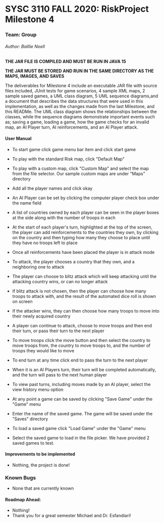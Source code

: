 # SYSC 3110 FALL 2020: RiskProject Milestone 4
### Team: Group
###### Author: Baillie Noell
**THE JAR FILE IS COMPILED AND MUST BE RUN IN JAVA 15**

**THE JAR MUST BE STORED AND RUN IN THE SAME DIRECTORY AS THE MAPS, IMAGES, AND SAVES** 

The deliverables for Milestone 4 include an executable JAR file with source files included, JUnit tests for game scenarios, 4 sample XML maps, 2 sample saved games, a UML class diagram, 
5 UML sequence diagrams,and a document that describes the data structures that were used in this implementation, as well as the changes made from the last Milestone, 
and this READMe. The UML class diagram shows the relationships between the classes, while the sequence diagrams demonstrate
important events such as; saving a game, loading a game, how the game checks for an invalid map, an AI Player turn, AI reinforcements, and an AI Player attack. 

#### User Manual
- To start game click game menu bar item and click start game 
- To play with the standard Risk map, click "Default Map"
- To play with a custom map, click "Custom Map" and select the map from the file selector. Our sample custom maps are under "Maps" directory
- Add all the player names and click okay
- An AI Player can be set by clicking the computer player check box under the name field 
- A list of countries owned by each player can be seen in the player boxes at the side along with the number of troops in each
- At the start of each player's turn, highlighted at the top of the screen, the player can add reinforcements to the countries they own, by clicking on the country and then typing how many they choose to place until they have no troops left to place
- Once all reinforcements have been placed the player is in attack mode
- To attack, the player chooses a country that they own, and a neighboring one to attack 
- The player can choose to blitz attack which will keep attacking until the attacking country wins, or can no longer attack
- If blitz attack is not chosen, then the player can choose how many troops to attack with, and the result of the automated dice roll is shown on screen
- If the attacker wins, they can then choose how many troops to move into their newly acquired country
- A player can continue to attack, choose to move troops and then end their turn, or pass their turn to the next player
- To move troops click the move button and then select the country to move troops from, the country to move troops to, and the number of troops they would like to move
- To end turn at any time click end to pass the turn to the next player
- When it is an AI Players turn, their turn will be completed automatically, and the turn will pass to the next human player
- To view past turns, including moves made by an AI player, select the view history menu option

- At any point a game can be saved by clicking "Save Game" under the "Game" menu
- Enter the name of the saved game. The game will be saved under the "Saves" directory
- To load a saved game click "Load Game" under the "Game" menu
- Select the saved game to load in the file picker. We have provided 2 saved games to test.


#### Improvements to be implemented  
- Nothing, the project is done!

### Known Bugs
- None that are currently known

#### Roadmap Ahead:
- Nothing!
- Thank you for a great semester Michael and Dr. Esfandiari!



